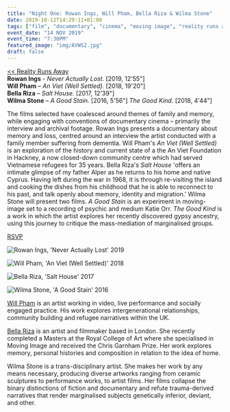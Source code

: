 ```yaml
---
title: "Night One: Rowan Ings, Will Pham, Bella Riza & Wilma Stone"
date: 2019-10-12T14:29:11+01:00
tags: ["film", "documentary", "cinema", "moving image", "reality runs away"]
event_date: "14 NOV 2019"
event_time: "7:30PM"
featured_image: "img/AVWS2.jpg"
draft: false
---
```


[<< Reality Runs Away](/projects/reality-runs-away)<br/>
**Rowan Ings** - _Never Actually Lost._ [2019, 12'55"]<br/>
**Will Pham** – _An Viet (Well Settled)._ [2018, 19'20"]<br/>
**Bella Riza** – _Salt House._ [2017, 12'39"]<br/>
**Wilma Stone** – _A Good Stain._ [2016, 5'56"] _The Good Kind._ [2018, 4'44"]

The films selected have coalesced around themes of family and memory, while engaging with conventions of documentary cinema – primarily the interview and archival footage. Rowan Ings presents a documentary about memory and loss, centred around an interview the artist conducted with a family member suffering from dementia. Will Pham's _An Viet (Well Settled)_ is an exploration of the history and current state of a the An Viet Foundation in Hackney, a now closed-down community centre which had served Vietnamese refugees for 35 years. Bella Riza's _Salt House_ 'offers an intimate glimpse of my father Alper as he returns to his home and native Cyprus. Having left during the war in 1968, it is through re-visiting the island and cooking the dishes from his childhood that he is able to reconnect to his past, and talk openly about memory, identity and migration.' Wilma Stone will present two films. _A Good Stain_ is an experiment in moving-image set to a recording of psychic and medium Katie Orr. _The Good Kind_ is a work in which the artist explores her recently discovered gypsy ancestry, using this journey to critique the mass-mediation of marginalised groups.

<a href="https://www.eventbrite.co.uk/e/film-reality-runs-away-the-limits-of-documentary-tickets-76776728261" target="blank">RSVP</a>

![Rowan Ings, 'Never Actually Lost' 2019](/projects/reality-runs-away/img/NAL9.jpg)

![Will Pham, 'An Viet (Well Settled)' 2018](/projects/reality-runs-away/img/AVWS1.jpg)

![Bella Riza, 'Salt House' 2017](/projects/reality-runs-away/img/SH2.jpg)

![Wilma Stone, 'A Good Stain' 2016](/projects/reality-runs-away/img/AGS3.jpg)

<a href="https://willpham.co.uk" target="blank">Will Pham</a> is an artist working in video, live performance and socially engaged practice. His work explores intergenerational relationships, community building and refugee narratives within the UK.

<a href="https://bellariza.com/" target="blank">Bella Riza</a> is an artist and filmmaker based in London. She recently completed a Masters at the Royal College of Art where she specialised in Moving Image and received the Chris Garnham Prize. Her work explores memory, personal histories and composition in relation to the idea of home.

Wilma Stone is a trans-disciplinary artist. She makes her work by any means necessary, producing diverse artworks ranging from ceramic sculptures to performance works, to artist films. Her films collapse the binary distinctions of fiction and documentary and refute trauma-derived narratives that render marginalised subjects genetically inferior, deviant, and other.
